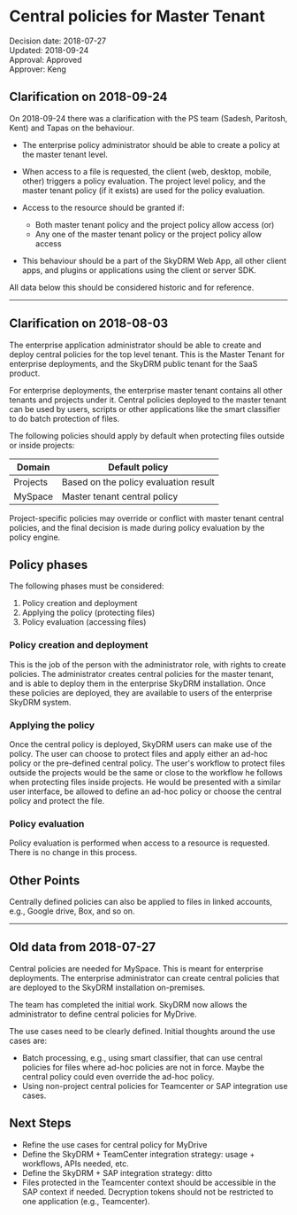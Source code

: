 # Central policies for Master Tenant

Decision date: 2018-07-27    
Updated: 2018-09-24  
Approval: Approved   
Approver: Keng   
  
## Clarification on 2018-09-24    
  
On 2018-09-24 there was a clarification with the PS team (Sadesh, Paritosh, Kent) and Tapas on the behaviour. 
    
* The enterprise policy administrator should be able to create a policy at the master tenant level.  

* When access to a file is requested, the client (web, desktop, mobile, other) triggers a policy evaluation. The project level policy, and the master tenant policy (if it exists) are used for the policy evaluation.  

* Access to the resource should be granted if:
    + Both master tenant policy and the project policy allow access (or)
    + Any one of the master tenant policy or the project policy allow access
  
* This behaviour should be a part of the SkyDRM Web App, all other client apps, and plugins or applications using the client or server SDK.
  
All data below this should be considered historic and for reference. 

-------
  
## Clarification on 2018-08-03  
  
The enterprise application administrator should be able to create and deploy central policies for the top level tenant. This is the Master Tenant for enterprise deployments, and the SkyDRM public tenant for the SaaS product.   
  
For enterprise deployments, the enterprise master tenant contains all other tenants and projects under it. Central policies deployed to the master tenant can be used by users, scripts or other applications like the smart classifier to do batch protection of files.  
  
The following policies should apply by default when protecting files outside or inside projects:  
    
| Domain     |  Default policy                        |
| -----------|----------------------------------------|
| Projects   | Based on the policy evaluation result  |
| MySpace    | Master tenant central policy           |
   
Project-specific policies may override or conflict with master tenant central policies, and the final decision is made during policy evaluation by the policy engine. 
  
   
## Policy phases  
  
The following phases must be considered:
  
1. Policy creation and deployment
2. Applying the policy (protecting files)
3. Policy evaluation (accessing files)  

  
### Policy creation and deployment  
This is the job of the person with the administrator role, with rights to create policies. The administrator creates central policies for the master tenant, and is able to deploy them in the enterprise SkyDRM installation. Once these policies are deployed, they are available to users of the enterprise SkyDRM system.  
  
### Applying the policy  
Once the central policy is deployed, SkyDRM users can make use of the policy. The user can choose to protect files and apply either an ad-hoc policy or the pre-defined central policy. The user's workflow to protect files outside the projects would be the same or close to the workflow he follows when protecting files inside projects. He would be presented with a similar user interface, be allowed to define an ad-hoc policy or choose the central policy and protect the file.  
  
### Policy evaluation   

Policy evaluation is performed when access to a resource is requested. There is no change in this process.    
  
## Other Points  
  
Centrally defined policies can also be applied to files in linked accounts, e.g., Google drive, Box, and so on.  

-------
  
## Old data from 2018-07-27  

Central policies are needed for MySpace. This is meant for enterprise deployments. The enterprise administrator can create central policies that are deployed to the SkyDRM installation on-premises.  
  
The team has completed the initial work. SkyDRM now allows the administrator to define central policies for MyDrive.   
   
The use cases need to be clearly defined. Initial thoughts around the use cases are:   

+ Batch processing, e.g., using smart classifier, that can use central policies for files where ad-hoc policies are not in force. Maybe the central policy could even override the ad-hoc policy.
+ Using non-project central policies for Teamcenter or SAP integration use cases. 
  
## Next Steps

+ Refine the use cases for central policy for MyDrive
+ Define the SkyDRM + TeamCenter integration strategy: usage + workflows, APIs needed, etc.
+ Define the SkyDRM + SAP integration strategy: ditto
+ Files protected in the Teamcenter context should be accessible in the SAP context if needed. Decryption tokens should not be restricted to one application (e.g., Teamcenter).